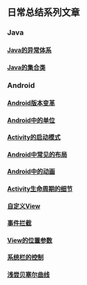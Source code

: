 ## 日常总结系列文章
### Java
#### [Java的异常体系](./java/java-exception-architecture-2020-5-23.md)
#### [Java的集合类](./java/java-collection-2020-5-26.md)
### Android
#### [Android版本变革](./android/modification-of-different-version-2020-5-29.md)
#### [Android中的单位](./android/unit-in-android-2020-5-23.md)
#### [Activity的启动模式](./android/launch-mode-of-activity-2020-5-25.md)
#### [Android中常见的布局](./android/common-layout-in-android-2020-5-27.md)
#### [Android中的动画](./android/animation-in-android-2020-5-27.md)
#### [Activity生命周期的细节](./android/details-of-activity-lifecycle-2020-5-29.md)
#### [自定义View](./android/custom-view-in-android-2020-5-30.md)
#### [事件拦截](./android/event-interceptor-in-android-2020-5-31.md)
#### [View的位置参数](./android/location-parameter-in-android-2020-6-6.md)
#### [系统栏的控制](./android/controls-of-system-bars-2020-6-6.md)
#### [浅尝贝塞尔曲线](./android/try-of-bezier-2020-6-24.md)
<!-- #### [差值器和估值器](./android/interpolator-and-evaluator-2020-5-28.md) -->
